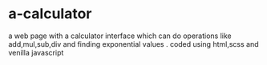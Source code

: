 # a-calculator
a web page with a calculator interface which can do operations like add,mul,sub,div and finding exponential values . coded using html,scss and venilla javascript
